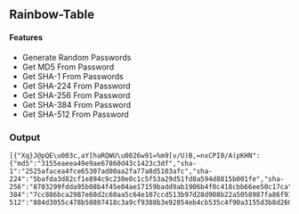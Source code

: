 ## Rainbow-Table

#### Features
- Generate Random Passwords
- Get MD5 From Password
- Get SHA-1 From Passwords
- Get SHA-224 From Password
- Get SHA-256 From Password
- Get SHA-384 From Password
- Get SHA-512 From Password

### Output
```
[{"Xq}J@pQE\u003c,aY[haRQWU\u0026w91=%m9[v/U)B,=nxCPI0/A(pKHN":{"md5":"3155eaeea49e9ae67860d43c1423c3df","sha-1":"2525afacea4fce65307ad00aa2fa77a8d5103afc","sha-224":"5bafda3d82cf1e894c9c230e0c1c5f53a29d51fd8a594d8815b001fe","sha-256":"8703299fdda95b08b4f45e04ae17159badd9ab1906b4f0c418cbb66ee50c17ca","sha-384":"7cc886bca2987e60d2c60aa5c64e107ccd513b97d28d908b22a5058987fa86f91916e08a0111d4838d4123d645294f41","sha-512":"884d3055c478b58807418c3a9cf9388b3e92854eb4cb535c4f90a3155d3b8d2601fe20a528bec84d36a29b93c7106af299e49f8ef69731114cb86e02be64560f"}}]
```
